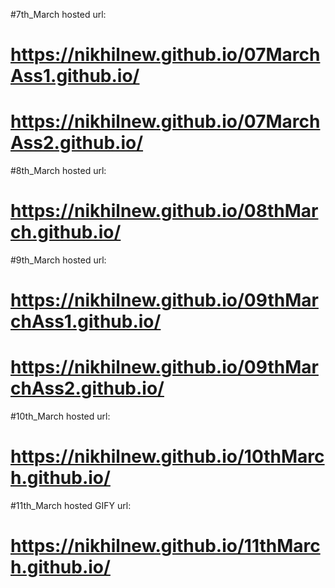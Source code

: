 #7th_March hosted url:

# https://nikhilnew.github.io/07MarchAss1.github.io/

# https://nikhilnew.github.io/07MarchAss2.github.io/

#8th_March hosted url:

# https://nikhilnew.github.io/08thMarch.github.io/

#9th_March hosted url:

# https://nikhilnew.github.io/09thMarchAss1.github.io/

# https://nikhilnew.github.io/09thMarchAss2.github.io/

#10th_March hosted url:

# https://nikhilnew.github.io/10thMarch.github.io/

#11th_March hosted GIFY url:

# https://nikhilnew.github.io/11thMarch.github.io/
